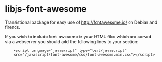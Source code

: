 libjs-font-awesome
==========

Transistional package for easy use of http://fontawesome.io/
on Debian and firends.

If you wish to include font-awesome in your HTML files which are served
via a webserver you should add the following lines to your <HEAD>
section:

        <script language="javascript" type="text/javascript"
        src="/javascript/font-awesome/css/font-awesome.min.css"></script>

